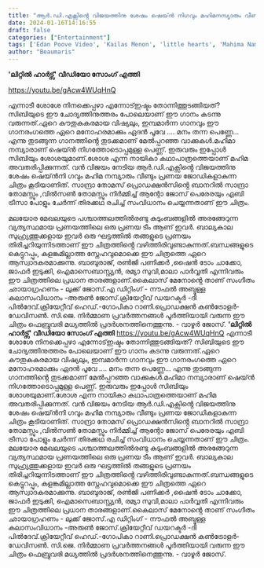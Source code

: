 ```yaml
---
title: "ആർ.ഡി.എക്സിൻ്റെ വിജയത്തിനു ശേഷം ഷെയ്ൻ നിഗവും മഹിമനമ്പ്യാരും വീണ്ടും പ്രണയ ജോഡികളാകുന്ന 'ലിറ്റിൽ ഹാർട്സ്' വീഡിയോ സോംഗ് എത്തി"
date: 2024-01-16T14:16:55
draft: false
categories: ["Entertainment"]
tags: ['Edan Poove Video', 'Kailas Menon', 'little hearts', 'Mahima Nambiar', 'Shane Nigam']
author: "Beaumaris"
---
```


<strong>'ലിറ്റിൽ ഹാർട്സ്' വീഡിയോ സോംഗ് എത്തി</strong>

https://youtu.be/gAcw4WUqHnQ

എന്നാടീ ശോശേ നിനക്കെപ്പഴാ എന്നോട്ഇഷ്ടം തോന്നിത്തുടങ്ങിയത്? സിബിയുടെ ഈ ചോദ്യത്തിനുത്തരം പോലെയാണ് ഈ ഗാനം കടന്നു വരുന്നത്.ഏറെ കൗതുകകരമായ വിഷ്യലും, ഇമ്പമാർന്ന ഗാനവും ഈ ഗാനരംഗത്തെ ഏറെ മനോഹരമാക്കും ഏദൻ പൂവേ .... മനം തന്ന പെണ്ണേ... എന്നു തുടങ്ങുന്ന ഗാനത്തിൻ്റെ തുടക്കമാണ് മേൽപ്പറഞ്ഞ വാക്കുകൾ.മഹിമാ നമ്പ്യാരാണ് ഷെയ്ൻ നിഗത്തോടൊപ്പമുള്ള പെണ്ണ്. ഇരുവരും ഇപ്പോൾ സിബിയും ശോശയുമാണ്.ശോശ എന്ന നായികാ കഥാപാത്രത്തെയാണ് മഹിമ അവതരിപ്പിക്കുന്നത്.
വൻ വിജയം നേടിയ ആർ.ഡി.എക്സിൻ്റെ വിജയത്തിനു ശേഷം ഷെയ്ൻനി ഗവും മഹിമ നമ്പ്യാരും വീണ്ടും പ്രണയ ജോഡികളാകുന്ന ചിത്രം കൂടിയാണിത്. സാന്ദ്രാ തോമസ് പ്രൊഡക്ഷൻസിൻ്റെ ബാനറിൽ സാന്ദ്രാ തോമസ്സും ,വിൽസൺ തോമസ്സും നിർമ്മിച്ച് ആന്റോ ജോസ് പെരേരയും എബി ട്രീസാ പോളും ചേർന്ന് തിരക്കഥ രചിച്ച് സംവിധാനം ചെയ്യന്നതാണ് ഈ ചിത്രം.

മലയോര മേഖലയുടെ പശ്ചാത്തലത്തിൽരണ്ടു കുടുംബങ്ങളിൽ അരങ്ങേറുന്ന വ്യത്യസ്ഥമായ പ്രണയത്തിലെ ഒരു പ്രണയ ടീം ആണ് ഇവർ. ബാല്യകാല സുഹ്ര്യത്തുക്കളായ ഇവർ ഒരു ഘട്ടത്തിൽ തങ്ങളുടെ പ്രണയം തിരിച്ചറിയുന്നിടത്താണ് ഈ ചിത്രത്തിൻ്റെ വഴിത്തിരിവുണ്ടാകുന്നത്.ബന്ധങ്ങളുടെ കെട്ടുറപ്പും, കളങ്കമില്ലാത്ത സ്നേഹവുമൊക്കെ ഈ ചിത്രത്തെ ഏറെ ആസ്വാദകരമാക്കുന്നു. ബാബുരാജ്, രൺജി പണിക്കർ ,ഷൈൻ ടോം ചാക്കോ, ജാഫർ ഇടുക്കി, ഐമാസെബാസ്റ്റ്യൻ, രമ്യാ സുവി,മാലാ പാർവ്വതി എന്നിവരും ഈ ചിത്രത്തിലെ പ്രധാന താരങ്ങളാണ്.കൈലാസ് മേനോൻ്റെ താണ് സംഗീതം ഛായാഗ്രഹണം - ലുക്ക് ജോസ്.എ ഡിറ്റിംഗ് - നൗഫൽ അബ്ദുള്ള കലാസംവിധാനം -അരുൺ ജോസ്.ക്രിയേറ്റീവ് ഡയറക്ടർ -ദി പിൽദേവ്.ക്രിയേറ്റീവ് ഹെഡ്.-ഗോപികാ റാണി.പ്രൊഡക്ഷൻ കൺട്രോളർ- ഡേവിസൺ. സി.ജെ. നിർമ്മാണ പ്രവർത്തനങ്ങൾ പൂർത്തിയായി വരുന്ന ഈ ചിത്രം ഫെബ്രുവരി മധ്യത്തിൽ പ്രദർശനത്തിനെത്തുന്നു. - വാഴൂർ ജോസ്.
**'ലിറ്റിൽ ഹാർട്സ്' വീഡിയോ സോംഗ് എത്തി** https://youtu.be/gAcw4WUqHnQ എന്നാടീ ശോശേ നിനക്കെപ്പഴാ എന്നോട്ഇഷ്ടം തോന്നിത്തുടങ്ങിയത്? സിബിയുടെ ഈ ചോദ്യത്തിനുത്തരം പോലെയാണ് ഈ ഗാനം കടന്നു വരുന്നത്.ഏറെ കൗതുകകരമായ വിഷ്യലും, ഇമ്പമാർന്ന ഗാനവും ഈ ഗാനരംഗത്തെ ഏറെ മനോഹരമാക്കും ഏദൻ പൂവേ .... മനം തന്ന പെണ്ണേ... എന്നു തുടങ്ങുന്ന ഗാനത്തിൻ്റെ തുടക്കമാണ് മേൽപ്പറഞ്ഞ വാക്കുകൾ.മഹിമാ നമ്പ്യാരാണ് ഷെയ്ൻ നിഗത്തോടൊപ്പമുള്ള പെണ്ണ്. ഇരുവരും ഇപ്പോൾ സിബിയും ശോശയുമാണ്.ശോശ എന്ന നായികാ കഥാപാത്രത്തെയാണ് മഹിമ അവതരിപ്പിക്കുന്നത്. വൻ വിജയം നേടിയ ആർ.ഡി.എക്സിൻ്റെ വിജയത്തിനു ശേഷം ഷെയ്ൻനി ഗവും മഹിമ നമ്പ്യാരും വീണ്ടും പ്രണയ ജോഡികളാകുന്ന ചിത്രം കൂടിയാണിത്. സാന്ദ്രാ തോമസ് പ്രൊഡക്ഷൻസിൻ്റെ ബാനറിൽ സാന്ദ്രാ തോമസ്സും ,വിൽസൺ തോമസ്സും നിർമ്മിച്ച് ആന്റോ ജോസ് പെരേരയും എബി ട്രീസാ പോളും ചേർന്ന് തിരക്കഥ രചിച്ച് സംവിധാനം ചെയ്യന്നതാണ് ഈ ചിത്രം. മലയോര മേഖലയുടെ പശ്ചാത്തലത്തിൽരണ്ടു കുടുംബങ്ങളിൽ അരങ്ങേറുന്ന വ്യത്യസ്ഥമായ പ്രണയത്തിലെ ഒരു പ്രണയ ടീം ആണ് ഇവർ. ബാല്യകാല സുഹ്ര്യത്തുക്കളായ ഇവർ ഒരു ഘട്ടത്തിൽ തങ്ങളുടെ പ്രണയം തിരിച്ചറിയുന്നിടത്താണ് ഈ ചിത്രത്തിൻ്റെ വഴിത്തിരിവുണ്ടാകുന്നത്.ബന്ധങ്ങളുടെ കെട്ടുറപ്പും, കളങ്കമില്ലാത്ത സ്നേഹവുമൊക്കെ ഈ ചിത്രത്തെ ഏറെ ആസ്വാദകരമാക്കുന്നു. ബാബുരാജ്, രൺജി പണിക്കർ ,ഷൈൻ ടോം ചാക്കോ, ജാഫർ ഇടുക്കി, ഐമാസെബാസ്റ്റ്യൻ, രമ്യാ സുവി,മാലാ പാർവ്വതി എന്നിവരും ഈ ചിത്രത്തിലെ പ്രധാന താരങ്ങളാണ്.കൈലാസ് മേനോൻ്റെ താണ് സംഗീതം ഛായാഗ്രഹണം - ലുക്ക് ജോസ്.എ ഡിറ്റിംഗ് - നൗഫൽ അബ്ദുള്ള കലാസംവിധാനം -അരുൺ ജോസ്.ക്രിയേറ്റീവ് ഡയറക്ടർ -ദി പിൽദേവ്.ക്രിയേറ്റീവ് ഹെഡ്.-ഗോപികാ റാണി.പ്രൊഡക്ഷൻ കൺട്രോളർ- ഡേവിസൺ. സി.ജെ. നിർമ്മാണ പ്രവർത്തനങ്ങൾ പൂർത്തിയായി വരുന്ന ഈ ചിത്രം ഫെബ്രുവരി മധ്യത്തിൽ പ്രദർശനത്തിനെത്തുന്നു. - വാഴൂർ ജോസ്.
